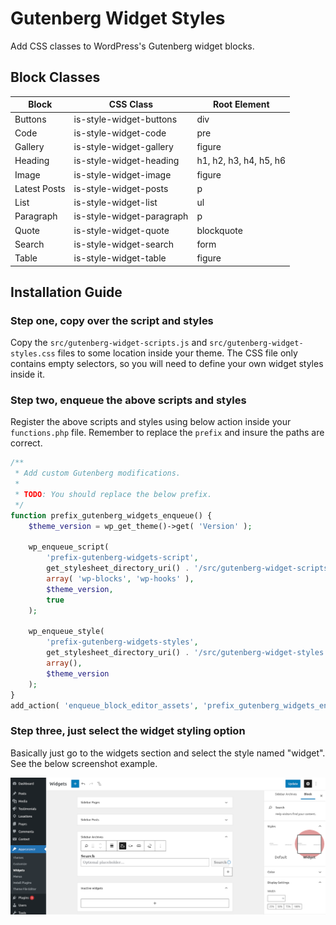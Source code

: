 # Gutenberg Widget Styles

Add CSS classes to WordPress's Gutenberg widget blocks.

## Block Classes

| Block        | CSS Class                 | Root Element           |
|--------------|---------------------------|------------------------|
| Buttons      | is-style-widget-buttons   | div                    |
| Code         | is-style-widget-code      | pre                    |
| Gallery      | is-style-widget-gallery   | figure                 |
| Heading      | is-style-widget-heading   | h1, h2, h3, h4, h5, h6 |
| Image        | is-style-widget-image     | figure                 |
| Latest Posts | is-style-widget-posts     | p                      |
| List         | is-style-widget-list      | ul                     |
| Paragraph    | is-style-widget-paragraph | p                      |
| Quote        | is-style-widget-quote     | blockquote             |
| Search       | is-style-widget-search    | form                   |
| Table        | is-style-widget-table     | figure                 |

## Installation Guide

### Step one, copy over the script and styles

Copy the `src/gutenberg-widget-scripts.js` and `src/gutenberg-widget-styles.css`
files to some location inside your theme. The CSS file only contains empty
selectors, so you will need to define your own widget styles inside it.

### Step two, enqueue the above scripts and styles

Register the above scripts and styles using below action inside your
`functions.php` file. Remember to replace the `prefix` and insure the paths are
correct.

```php
/**
 * Add custom Gutenberg modifications.
 *
 * TODO: You should replace the below prefix.
 */
function prefix_gutenberg_widgets_enqueue() {
	$theme_version = wp_get_theme()->get( 'Version' );

	wp_enqueue_script(
		'prefix-gutenberg-widgets-script',
		get_stylesheet_directory_uri() . '/src/gutenberg-widget-scripts.js',
		array( 'wp-blocks', 'wp-hooks' ),
		$theme_version,
		true
	);

	wp_enqueue_style(
		'prefix-gutenberg-widgets-styles',
		get_stylesheet_directory_uri() . '/src/gutenberg-widget-styles.css',
		array(),
		$theme_version
	);
}
add_action( 'enqueue_block_editor_assets', 'prefix_gutenberg_widgets_enqueue' );

```

### Step three, just select the widget styling option

Basically just go to the widgets section and select the style named
"widget". See the below screenshot example.

<p align="center"><img width="auto" height="auto" src="./img/screenshot.png"></p>
